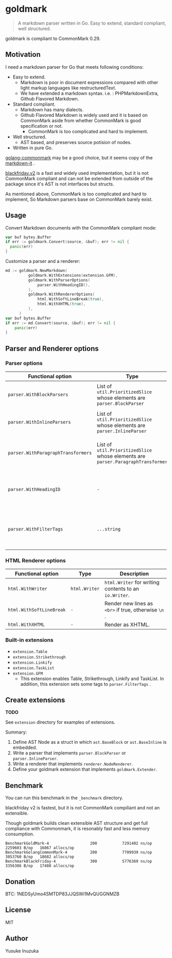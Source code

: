 goldmark
==========================================

> A markdown parser written in Go. Easy to extend, standard compliant, well structured.

goldmark is compliant to CommonMark 0.29.

Motivation
----------------------
I need a markdown parser for Go that meets following conditions:

- Easy to extend.
    - Markdown is poor in document expressions compared with other light markup languages like restructuredText.
    - We have extended a markdown syntax. i.e. : PHPMarkdownExtra, Github Flavored Markdown.
- Standard compliant.
    - Markdown has many dialects.
    - Github Flavored Markdown is widely used and it is based on CommonMark aside from whether CommonMark is good specification or not.
        - CommonMark is too complicated and hard to implement.
- Well structured.
    - AST based, and preserves source potision of nodes.
- Written in pure Go.

[golang-commonmark](https://gitlab.com/golang-commonmark/markdown) may be a good choice, but it seems copy of the [markdown-it](https://github.com/markdown-it) .

[blackfriday.v2](https://github.com/russross/blackfriday/tree/v2) is a fast and widely used implementation, but it is not CommonMark compliant and can not be extended from outside of the package since it's AST is not interfaces but structs.

As mentioned above, CommonMark is too complicated and hard to implement, So Markdown parsers base on CommonMark barely exist.

Usage
----------------------

Convert Markdown documents with the CommonMark compliant mode:

```go
var buf bytes.Buffer
if err := goldmark.Convert(source, &buf); err != nil {
  panic(err)
}
```

Customize a parser and a renderer:

```go
md := goldmark.NewMarkdown(
          goldmark.WithExtensions(extension.GFM),
          goldmark.WithParserOptions(
              parser.WithHeadingID(),
          ),
          goldmark.WithRendererOptions(
              html.WithSoftLineBreak(true),
              html.WithXHTML(true),
          ),
      )
var buf bytes.Buffer
if err := md.Convert(source, &buf); err != nil {
    panic(err)
}
```

Parser and Renderer options
------------------------------

### Parser options

| Functional option | Type | Description |
| ----------------- | ---- | ----------- |
| `parser.WithBlockParsers` | List of `util.PrioritizedSlice` whose elements are `parser.BlockParser` | Parsers for parsing block level elements. | 
| `parser.WithInlineParsers` | List of `util.PrioritizedSlice` whose elements are `parser.InlineParser` | Parsers for parsing inline level elements. | 
| `parser.WithParagraphTransformers` | List of `util.PrioritizedSlice` whose elements are `parser.ParagraphTransformer` | Transformers for transforming paragraph nodes. | 
| `parser.WithHeadingID` | `-` | Enables custom heading ids( `{#custom-id}` ) and auto heading ids. |
| `parser.WithFilterTags` | `...string` | HTML tag names forbidden in HTML blocks and Raw HTMLs. |

### HTML Renderer options

| Functional option | Type | Description |
| ----------------- | ---- | ----------- |
| `html.WithWriter` | `html.Writer` | `html.Writer` for writing contents to an `io.Writer`. |
| `html.WithSoftLineBreak` | `-` | Render new lines as `<br>` if true, otherwise `\n` .|
| `html.WithXHTML` | `-` | Render as XHTML. |

### Built-in extensions

- `extension.Table`
- `extension.Strikethrough`
- `extension.Linkify`
- `extension.TaskList`
- `extension.GFM`
  - This extension enables Table, Strikethrough, Linkify and TaskList.
    In addition, this extension sets some tags to `parser.FilterTags` .

Create extensions
--------------------
**TODO**

See `extension` directory for examples of extensions.

Summary:

1. Define AST Node as a struct in which `ast.BaseBlock` or `ast.BaseInline` is embedded.
2. Write a parser that implements `parser.BlockParser` or `parser.InlineParser`.
3. Write a renderer that implements `renderer.NodeRenderer`.
4. Define your goldmark extension that implements `goldmark.Extender`.

Benchmark
--------------------
You can run this benchmark in the `_benchmark` directory.

blackfriday v2 is fastest, but it is not CommonMark compiliant and not an extensible.

Though goldmark builds clean extensible AST structure and get full compliance with 
Commonmark, it is resonably fast and less memory consumption.

```
BenchmarkGoldMark-4                  200           7291402 ns/op         2259603 B/op   16867 allocs/op
BenchmarkGolangCommonMark-4          200           7709939 ns/op         3053760 B/op   18682 allocs/op
BenchmarkBlackFriday-4               300           5776369 ns/op         3356386 B/op   17480 allocs/op
```

Donation
--------------------
BTC: 1NEDSyUmo4SMTDP83JJQSWi1MvQUGGNMZB

License
--------------------
MIT

Author
--------------------
Yusuke Inuzuka
